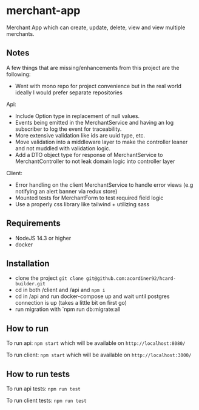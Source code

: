 # merchant-app

Merchant App which can create, update, delete, view and view multiple merchants.

## Notes

A few things that are missing/enhancements from this project are the following:

- Went with mono repo for project convenience but in the real world ideally I would prefer separate repositories

Api:

- Include Option type in replacement of null values.
- Events being emitted in the MerchantService and having an log subscriber to log the event for traceability.
- More extensive validation like ids are uuid type, etc.
- Move validation into a middleware layer to make the controller leaner and not muddled with validation logic.
- Add a DTO object type for response of MerchantService to MerchantController to not leak domain logic into controller layer

Client:

- Error handling on the client MerchantService to handle error views (e.g notifying an alert banner via redux store)
- Mounted tests for MerchantForm to test required field logic
- Use a properly css library like tailwind + utilizing sass

## Requirements

- NodeJS 14.3 or higher
- docker

## Installation

- clone the project `git clone git@github.com:acordiner92/hcard-builder.git`
- cd in both /client and /api and `npm i`
- cd in /api and run docker-compose up and wait until postgres connection is up (takes a little bit on first go)
- run migration with `npm run db:migrate:all

## How to run

To run api:
`npm start`
which will be available on `http://localhost:8080/`

To run client:
`npm start`
which will be available on `http://localhost:3000/`

## How to run tests

To run api tests:
`npm run test`

To run client tests:
`npm run test`
